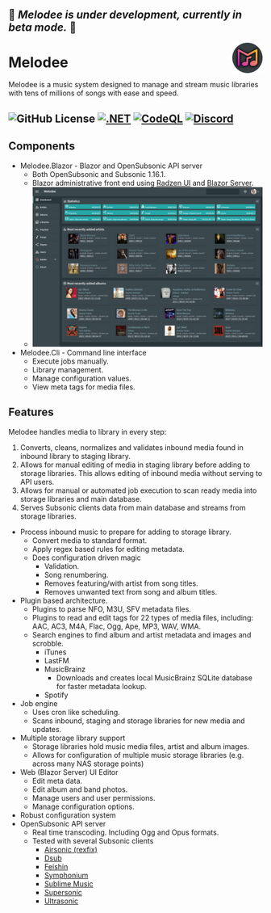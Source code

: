 ## 🚧 *Melodee is under development, currently in beta mode.* 🚧   

<img src="graphics/melodee_logo.png" alt="logo" title="melodee" align="right" height="60px" />   

# Melodee
   
Melodee is a music system designed to manage and stream music libraries with tens of millions of songs with ease and speed.

![GitHub License](https://img.shields.io/github/license/sphildreth/melodee)
[![.NET](https://github.com/sphildreth/melodee/actions/workflows/dotnet.yml/badge.svg)](https://github.com/sphildreth/melodee/actions/workflows/dotnet.yml)
[![CodeQL](https://github.com/sphildreth/melodee/actions/workflows/github-code-scanning/codeql/badge.svg)](https://github.com/sphildreth/melodee/actions/workflows/github-code-scanning/codeql)
<a href="https://discord.gg/bfMnEUrvbp">
![Discord](https://img.shields.io/discord/1337921126210211943)
</a>
---

## Components

* Melodee.Blazor - Blazor and OpenSubsonic API server
    * Both OpenSubsonic and Subsonic 1.16.1.
    * Blazor administrative front end using [Radzen UI](https://blazor.radzen.com/) and [Blazor Server](https://learn.microsoft.com/en-us/aspnet/core/blazor/hosting-models?view=aspnetcore-9.0#blazor-server).
    * ![Melodee.Blazor](graphics/Snapshot_2025-02-04_23-06-24.png)
* Melodee.Cli - Command line interface
    * Execute jobs manually.
    * Library management.    
    * Manage configuration values.
    * View meta tags for media files.  

## Features

Melodee handles media to library in every step:
  1. Converts, cleans, normalizes and validates inbound media found in inbound library to staging library.
  2. Allows for manual editing of media in staging library before adding to storage libraries. This allows editing of inbound media without serving to API users.
  3. Allows for manual or automated job execution to scan ready media into storage libraries and main database.
  4. Serves Subsonic clients data from main database and streams from storage libraries.

* Process inbound music to prepare for adding to storage library.
    * Convert media to standard format.
    * Apply regex based rules for editing metadata.
    * Does configuration driven magic
        * Validation.
        * Song renumbering.
        * Removes featuring/with artist from song titles.
        * Removes unwanted text from song and album titles.
* Plugin based architecture.
    * Plugins to parse NFO, M3U, SFV metadata files.
    * Plugins to read and edit tags for 22 types of media files, including: AAC, AC3, M4A, Flac, Ogg, Ape, MP3, WAV, WMA.
    * Search engines to find album and artist metadata and images and scrobble.
        * iTunes
        * LastFM
        * MusicBrainz
            * Downloads and creates local MusicBrainz SQLite database for faster metadata lookup.
        * Spotify
* Job engine
    * Uses cron like scheduling.
    * Scans inbound, staging and storage libraries for new media and updates.
* Multiple storage library support
    * Storage libraries hold music media files, artist and album images.
    * Allows for configuration of multiple music storage libraries (e.g. across many NAS storage points)
* Web (Blazor Server) UI Editor
    * Edit meta data.
    * Edit album and band photos.
    * Manage users and user permissions.
    * Manage configuration options.
* Robust configuration system
* OpenSubsonic API server
    * Real time transcoding. Including Ogg and Opus formats.
    * Tested with several Subsonic clients
        * [Airsonic (rexfix)](https://github.com/tamland/airsonic-refix)
        * [Dsub](https://github.com/DataBiosphere/dsub)
        * [Feishin](https://github.com/jeffvli/feishin)
        * [Symphonium](https://symfonium.app/)
        * [Sublime Music](https://github.com/sublime-music/sublime-music)
        * [Supersonic](https://github.com/dweymouth/supersonic)
        * [Ultrasonic](https://gitlab.com/ultrasonic/ultrasonic)
